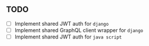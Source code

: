 TODO
--

* [ ] Implement shared JWT auth for `django`
* [ ] Implement shared GraphQL client wrapper for `django`
* [ ] Implement shared JWT auth for `java script`